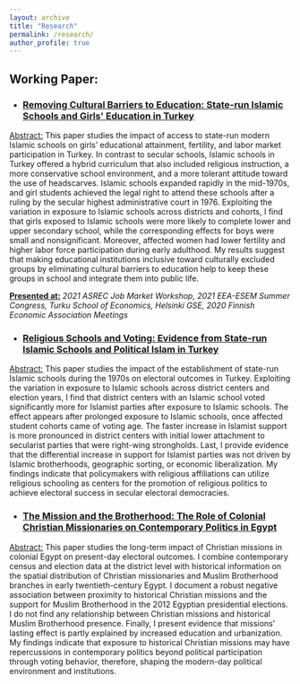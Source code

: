 ```yaml
---
layout: archive
title: "Research"
permalink: /research/
author_profile: true
---
```



## Working Paper:

* ### <a href="https://tolgabenzer.github.io/files/benzer_jmp.pdf" target="_blank">Removing Cultural Barriers to Education: State-run Islamic Schools and Girls' Education in Turkey</a>

<ins>Abstract:</ins> This paper studies the impact of access to state-run modern Islamic schools on girls’ educational attainment, fertility, and labor market participation in Turkey. In contrast to secular schools, Islamic schools in Turkey offered a hybrid curriculum that also included religious instruction, a more conservative school environment, and a more tolerant attitude toward the use of headscarves. Islamic schools expanded rapidly in the mid-1970s, and girl students achieved the legal right to attend these schools after a ruling by the secular highest administrative court in 1976. Exploiting the variation in exposure to Islamic schools across districts and cohorts, I find that girls exposed to Islamic schools were more likely to complete lower and upper secondary school, while the corresponding effects for boys were small and nonsignificant. Moreover, affected women had lower fertility and higher labor force participation during early adulthood. My results suggest that making educational institutions inclusive toward culturally excluded groups by eliminating cultural barriers to education help to keep these groups in school and integrate them into public life.

<ins>**Presented at:**</ins> *2021 ASREC Job Market Workshop, 2021 EEA-ESEM Summer Congress, Turku School of Economics, Helsinki GSE, 2020 Finnish Economic Association Meetings* 

* ### <a href="https://tolgabenzer.github.io/files/paper_elections_benzer.pdf" target="_blank">Religious Schools and Voting: Evidence from State-run Islamic Schools and Political Islam in Turkey</a>

<ins>Abstract:</ins> This paper studies the impact of the establishment of state-run Islamic schools during the 1970s on electoral outcomes in Turkey. Exploiting the variation in exposure to Islamic schools across district centers and election years, I find that district centers with an Islamic school voted significantly more for Islamist parties after exposure to Islamic schools. The effect appears after prolonged exposure to Islamic schools, once affected student cohorts came of voting age. The faster increase in Islamist support is more pronounced in district centers with initial lower attachment to secularist parties that were right-wing strongholds. Last, I provide evidence that the differential increase in support for Islamist parties was not driven by Islamic brotherhoods, geographic sorting, or economic liberalization. My findings indicate that policymakers with religious affiliations can utilize religious schooling as centers for the promotion of religious politics to achieve electoral success in secular electoral democracies.

* ### <a href="https://tolgabenzer.github.io/files/mission_benzer.pdf" target="_blank">The Mission and the Brotherhood: The Role of Colonial Christian Missionaries on Contemporary Politics in Egypt</a>

<ins>Abstract:</ins> This paper studies the long-term impact of Christian missions in colonial Egypt on present-day electoral outcomes. I combine contemporary census and election data at the district level with historical information on the spatial distribution of Christian missionaries and Muslim Brotherhood branches in early twentieth-century Egypt. I document a robust negative association between proximity to historical Christian missions and the support for Muslim Brotherhood in the 2012 Egyptian presidential elections. I do not find any relationship between Christian missions and historical Muslim Brotherhood presence. Finally, I present evidence that missions’ lasting effect is partly explained by increased education and urbanization. My findings indicate that exposure to historical Christian missions may have repercussions in contemporary politics beyond political participation through voting behavior, therefore, shaping the modern-day political environment and institutions. 
